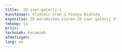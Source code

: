 ```yaml
---
title:  20-jaar-galerij-1
kunstenaar: Vladimir Groh & Yasuyo Nishida
expositie: 20 keramisten vieren 20 jaar galerij π²
tekoop: ja
prijs: 
techniek: keramiek
afmetingen: 
lang: en
---
```


